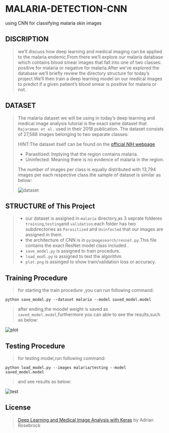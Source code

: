 # MALARIA-DETECTION-CNN
using CNN for classifying malaria skin images
## DISCRIPTION
>  we’ll discuss how deep learning and medical imaging can be applied to the malaria endemic.From there we’ll explore our malaria database which contains blood smear images that fall into one of two classes: positive for malaria or negative for malaria.After we’ve explored the database we’ll briefly review the directory structure for today’s project.We’ll then train a deep learning model on our medical images to predict if a given patient’s blood smear is positive for malaria or not.
>  
## DATASET
> The malaria dataset we will be using in today’s deep learning and medical image analysis tutorial is the exact same dataset that `Rajaraman et al.` used in their 2018 publication. The dataset consists of 27,588 images belonging to two separate classes:
>
> HINT:The dataset itself can be found on the [official NIH webpage](https://lhncbc.nlm.nih.gov/LHC-downloads/downloads.html#malaria-datasets)
> * Parasitized: Implying that the region contains malaria.
> * Uninfected: Meaning there is no evidence of malaria in the region.
> 
>  The number of images per class is equally distributed with 13,794 images per each respective class.the sample of dataset is similar as below:
>  
> ![dataset](https://user-images.githubusercontent.com/53394692/111433957-326c8300-8714-11eb-9c0b-9e23b8efc3d7.PNG)
## STRUCTURE of This Project
> * our dataset is assigned in `malaria` directory,as 3 seprate folderes `training`,`testing`and `validation`.each folder has two subdirectories as `Parasitized` and `Uninfected` that our images are assigned in them.
> * the architecture of CNN is in `pyimagesearch/resnet.py`.This file contains the exact ResNet model class included .
> * `save_model.py` is assigned to train procedure.
> * `load_modl.py` is assigned to test the algorithm.
> * `plot.png` is assinged to show train/validation loss or accuracy.
## Training Procedure
> for starting the train procedure ,you can run following command:
```
python save_model.py --dataset malaria --model saved_model.model
```
> after ending,the moodel weight is saved as `saved_model.model`,furthermore you can able to see the results,such as below:
>
![plot](https://user-images.githubusercontent.com/53394692/111466264-4d50ee80-8738-11eb-8cb4-131fa4dc68d1.png)

## Testing Procedure
> for testing model,run following command:
```
python load_model.py --images malaria/testing --model saved_model.model
```
> and see results as below:
> 
![test](https://user-images.githubusercontent.com/53394692/111469002-70c96880-873b-11eb-9683-7259482bd200.PNG)


## License
> [Deep Learning and Medical Image Analysis with Keras](https://www.pyimagesearch.com/2018/12/03/deep-learning-and-medical-image-analysis-with-keras/) by Adrian Rosebrock



